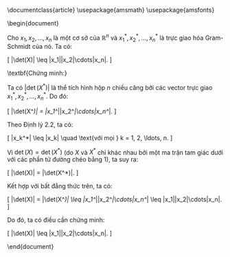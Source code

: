 \documentclass{article}
\usepackage{amsmath}
\usepackage{amsfonts}

\begin{document}

Cho $x_1, x_2, \ldots, x_n$ là một cơ sở của $\mathbb{R}^n$ và $x_1^*, x_2^*, \ldots, x_n^*$ là trực giao hóa Gram-Schmidt của nó. Ta có:

\[
|\det(X)| \leq \|x_1\|\|x_2\|\cdots\|x_n\|.
\]

\textbf{Chứng minh:}

Ta có $|\det(X^*)|$ là thể tích hình hộp $n$ chiều căng bởi các vector trực giao $x_1^*, x_2^*, \ldots, x_n^*$. Do đó:

\[
|\det(X^*)| = \|x_1^*\|\|x_2^*\|\cdots\|x_n^*\|.
\]

Theo Định lý 2.2, ta có:

\[
\|x_k^*\| \leq \|x_k\| \quad \text{với mọi } k = 1, 2, \ldots, n.
\]

Vì $\det(X) = \det(X^*)$ (do $X$ và $X^*$ chỉ khác nhau bởi một ma trận tam giác dưới với các phần tử đường chéo bằng 1), ta suy ra:

\[
|\det(X)| = |\det(X^*)|.
\]

Kết hợp với bất đẳng thức trên, ta có:

\[
|\det(X)| = |\det(X^*)| \leq \|x_1^*\|\|x_2^*\|\cdots\|x_n^*\| \leq \|x_1\|\|x_2\|\cdots\|x_n\|.
\]

Do đó, ta có điều cần chứng minh:

\[
|\det(X)| \leq \|x_1\|\|x_2\|\cdots\|x_n\|.
\]

\end{document}
